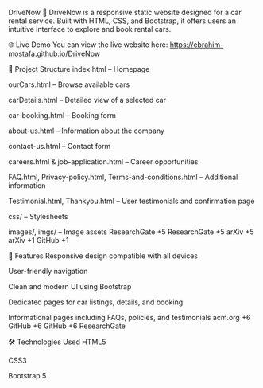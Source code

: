 DriveNow 🚗
DriveNow is a responsive static website designed for a car rental service. Built with HTML, CSS, and Bootstrap, it offers users an intuitive interface to explore and book rental cars.

🌐 Live Demo
You can view the live website here: https://ebrahim-mostafa.github.io/DriveNow

📁 Project Structure
index.html – Homepage

ourCars.html – Browse available cars

carDetails.html – Detailed view of a selected car

car-booking.html – Booking form

about-us.html – Information about the company

contact-us.html – Contact form

careers.html & job-application.html – Career opportunities

FAQ.html, Privacy-policy.html, Terms-and-conditions.html – Additional information

Testimonial.html, Thankyou.html – User testimonials and confirmation page

css/ – Stylesheets

images/, imgs/ – Image assets
ResearchGate
+5
ResearchGate
+5
arXiv
+5
arXiv
+1
GitHub
+1

🚀 Features
Responsive design compatible with all devices

User-friendly navigation

Clean and modern UI using Bootstrap

Dedicated pages for car listings, details, and booking

Informational pages including FAQs, policies, and testimonials
acm.org
+6
GitHub
+6
GitHub
+6
ResearchGate

🛠️ Technologies Used
HTML5

CSS3

Bootstrap 5
